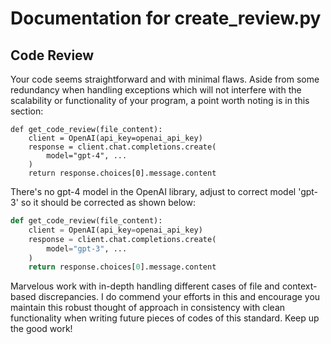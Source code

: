 # Documentation for create_review.py

## Code Review

Your code seems straightforward and with minimal flaws. Aside from some redundancy when handling exceptions which will not interfere with the scalability or functionality of your program, a point worth noting is in this section:

```
def get_code_review(file_content):
    client = OpenAI(api_key=openai_api_key)
    response = client.chat.completions.create(
        model="gpt-4", ...
    )
    return response.choices[0].message.content
```

There's no gpt-4 model in the OpenAI library, adjust to correct model 'gpt-3' so it should be corrected as shown below:

```Python
def get_code_review(file_content):
    client = OpenAI(api_key=openai_api_key)
    response = client.chat.completions.create(
        model="gpt-3", ...
    )
    return response.choices[0].message.content
```

Marvelous work with in-depth handling different cases of file and context-based discrepancies. I do commend your efforts in this and encourage you maintain this robust thought of approach in consistency with clean functionality when writing future pieces of codes of this standard. Keep up the good work!